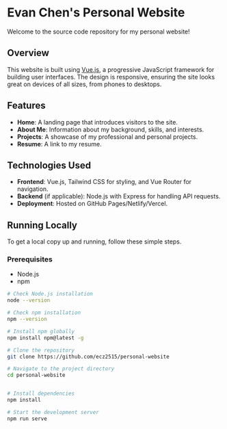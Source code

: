 # Evan Chen's Personal Website

Welcome to the source code repository for my personal website!

## Overview

This website is built using [Vue.js](https://vuejs.org/), a progressive JavaScript framework for building user interfaces. The design is responsive, ensuring the site looks great on devices of all sizes, from phones to desktops.

## Features

- **Home**: A landing page that introduces visitors to the site.
- **About Me**: Information about my background, skills, and interests.
- **Projects**: A showcase of my professional and personal projects.
- **Resume**: A link to my resume.

## Technologies Used

- **Frontend**: Vue.js, Tailwind CSS for styling, and Vue Router for navigation.
- **Backend** (if applicable): Node.js with Express for handling API requests.
- **Deployment**: Hosted on GitHub Pages/Netlify/Vercel.

## Running Locally

To get a local copy up and running, follow these simple steps.

### Prerequisites

- Node.js
- npm

```bash
# Check Node.js installation
node --version

# Check npm installation
npm --version

# Install npm globally
npm install npm@latest -g

# Clone the repository
git clone https://github.com/ecz2515/personal-website

# Navigate to the project directory
cd personal-website


# Install dependencies
npm install

# Start the development server
npm run serve